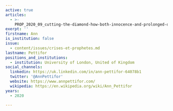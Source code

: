 ```yaml
---
active: true
articles:
  - >-
    PROP_2020_09_cutting-the-diamond-how-both-innocence-and-prolonged-deep-and-incisive-analysis-of-a-problem-provides-predictive-power
exerpt: ''
firstname: Ann
is_institution: false
issue:
  - content/issues/crises-et-prophetes.md
lastname: Pettifor
positions_and_institutions:
  - institution: University of London, United of Kingdom
social_channels:
  linkedin: https://uk.linkedin.com/in/ann-pettifor-64078b1
  twitter: '@AnnPettifor'
  website: https://www.annpettifor.com/
  wikipedia: https://en.wikipedia.org/wiki/Ann_Pettifor
years:
  - 2020

---
```

